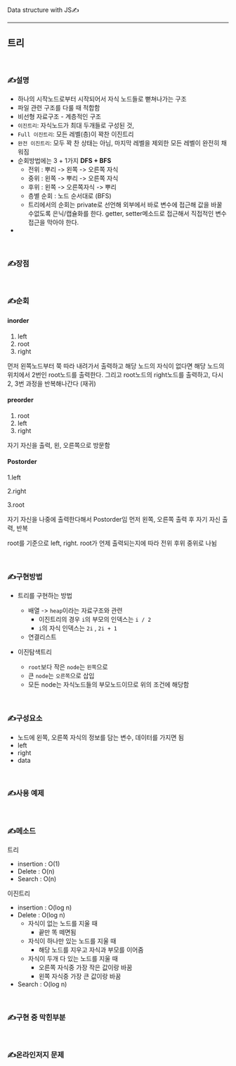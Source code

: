 Data structure with JS&#9997;



---



## 트리

<br>



### &#9997;설명 

- 하나의 시작노드로부터 시작되어서 자식 노드들로 뻗쳐나가는 구조
- 파일 관련 구조를 다룰 때 적합함
- 비선형 자료구조 - 계층적인 구조
- `이진트리`: 자식노드가 최대 두개들로 구성된 것,
- `Full 이진트리`: 모든 레벨(층)이 꽉찬 이진트리
- `완전 이진트리`: 모두 꽉 찬 상태는 아님, 마지막 레벨을 제외한 모든 레벨이 완전히 채워짐
- 순회방법에는 3 + 1가지 **DFS + BFS** 
  - 전위 : 뿌리 -> 왼쪽 -> 오른쪽 자식
  - 중위 : 왼쪽 -> 뿌리 -> 오른쪽 자식
  - 후위 : 왼쪽 -> 오른쪽자식 -> 뿌리
  - 층별 순회 : 노드 순서대로 (BFS)
  - 트리에서의 순회는 private로 선언해 외부에서 바로 변수에 접근해 값을 바꿀 수없도록 은닉/캡슐화를 한다. getter, setter메소드로 접근해서 직접적인 변수 접근을 막아야 한다.
- 

<br>



### &#9997;장점



<br>



### &#9997;순회



#### inorder

1. left
2. root
3. right

먼저 왼쪽노드부터 쭉 따라 내려가서 출력하고 해당 노드의 자식이 없다면 해당 노드의 위치에서 2번인 root노드를 출력한다. 그리고 root노드의 right노드를 출력하고, 다시 2, 3번 과정을 반복해나간다 (재귀)



#### preorder

1. root
2. left
3. right

자기 자신을 출력, 왼, 오른쪽으로 방문함

#### Postorder

1.left

2.right

3.root

자기 자신을 나중에 출력한다해서 Postorder임 먼저 왼쪽, 오른쪽 출력 후 자기 자신 출력, 반복



root를 기준으로 left, right. root가 언제 출력되는지에 따라 전위 후위 중위로 나뉨

<br>



### &#9997;구현방법

- 트리를 구현하는 방법
  - 배열 -> `heap`이라는 자료구조와 관련
    - 이진트리의 경우 `i`의 부모의 인덱스는 `i / 2`
    - `i`의 자식 인덱스는 `2i` , `2i + 1`
  - 연결리스트

- 이진탐색트리
  - `root`보다 작은 `node`는 `왼쪽`으로
  - 큰 `node`는 `오른쪽`으로 삽입
  - 모든 node는 자식노드들의 부모노드이므로 위의 조건에 해당함



<br>



### &#9997;구성요소

- 노드에 왼쪽, 오른쪽 자식의 정보를 담는 변수, 데이터를 가지면 됨
- left
- right
- data

<br>



### &#9997;사용 예제



<br>



### &#9997;메소드

트리 

- insertion : O(1)
- Delete : O(n)
- Search : O(n)

이진트리

- insertion : O(log n)
- Delete : O(log n)
  - 자식이 없는 노드를 지울 때
    - 끝만 똑 떼면됨
  - 자식이 하나만 있는 노드를 지울 때
    - 해당 노드를 지우고 자식과 부모를 이어줌
  - 자식이 두개 다 있는 노드를 지울 때
    - 오른쪽 자식중 가장 작은 값이랑 바꿈
    - 왼쪽 자식중 가장 큰 값이랑 바꿈
- Search : O(log n)

<br>



### &#9997;구현 중 막힌부분



<br>



### &#9997;온라인저지 문제